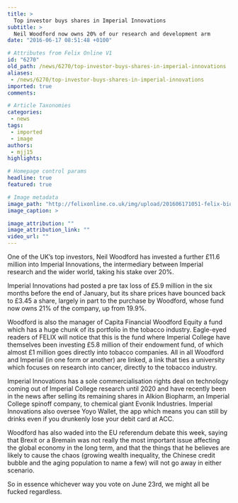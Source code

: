 ```yaml
---
title: >
  Top investor buys shares in Imperial Innovations
subtitle: >
  Neil Woodford now owns 20% of our research and development arm
date: "2016-06-17 08:51:48 +0100"

# Attributes from Felix Online V1
id: "6270"
old_path: /news/6270/top-investor-buys-shares-in-imperial-innovations
aliases:
 - /news/6270/top-investor-buys-shares-in-imperial-innovations
imported: true
comments:

# Article Taxonomies
categories:
 - news
tags:
 - imported
 - image
authors:
 - mjj15
highlights:

# Homepage control params
headline: true
featured: true

# Image metadata
image_path: "http://felixonline.co.uk/img/upload/201606171051-felix-bio.png"
image_caption: >

image_attribution: ""
image_attribution_link: ""
video_url: ""
---
```


One of the UK’s top investors, Neil Woodford has invested a further £11.6 million into Imperial Innovations, the intermediary between Imperial research and the wider world, taking his stake over 20%.

Imperial Innovations had posted a pre tax loss of £5.9 million in the six months before the end of January, but its share prices have bounced back to £3.45 a share, largely in part to the purchase by Woodford, whose fund now owns 21% of the company, up from 19.9%.

Woodford is also the manager of Capita Financial Woodford Equity a fund which has a huge chunk of its portfolio in the tobacco industry. Eagle-eyed readers of FELIX will notice that this is the fund where Imperial College have themselves been investing £5.8 million of their endowment fund, of which almost £1 million goes directly into tobacco companies. All in all Woodford and Imperial (in one form or another) are linked, a link that ties a university which focuses on research into cancer, directly to the tobacco industry.

Imperial Innovations has a sole commercialisation rights deal on technology coming out of Imperial College research until 2020 and have recently been in the news after selling its remaining shares in Alkion Biopharm, an Imperial College spinoff company, to chemical giant Evonik Industries. Imperial Innovations also oversee Yoyo Wallet, the app which means you can still by drinks even if you drunkenly lose your debit card at ACC.

Woodford has also waded into the EU referendum debate this week, saying that Brexit or a Bremain was not really the most important issue affecting the global economy in the long term, and that the things that he believes are likely to cause the chaos (growing wealth inequality, the Chinese credit bubble and the aging population to name a few) will not go away in either scenario.

So in essence whichever way you vote on June 23rd, we might all be fucked regardless.

